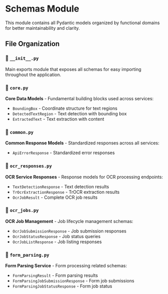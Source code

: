 # Schemas Module

This module contains all Pydantic models organized by functional domains for better maintainability and clarity.

## File Organization

### 📁 `__init__.py`
Main exports module that exposes all schemas for easy importing throughout the application.

### 📁 `core.py`
**Core Data Models** - Fundamental building blocks used across services:
- `BoundingBox` - Coordinate structure for text regions
- `DetectedTextRegion` - Text detection with bounding box
- `ExtractedText` - Text extraction with content

### 📁 `common.py` 
**Common Response Models** - Standardized responses across all services:
- `ApiErrorResponse` - Standardized error responses

### 📁 `ocr_responses.py`
**OCR Service Responses** - Response models for OCR processing endpoints:
- `TextDetectionResponse` - Text detection results
- `TrOcrExtractionResponse` - TrOCR extraction results  
- `OcrJobResult` - Complete OCR job results

### 📁 `ocr_jobs.py`
**OCR Job Management** - Job lifecycle management schemas:
- `OcrJobSubmissionResponse` - Job submission responses
- `OcrJobStatusResponse` - Job status queries
- `OcrJobListResponse` - Job listing responses

### 📁 `form_parsing.py`
**Form Parsing Service** - Form processing related schemas:
- `FormParsingResult` - Form parsing results
- `FormParsingJobSubmissionResponse` - Form job submissions
- `FormParsingJobStatusResponse` - Form job status
